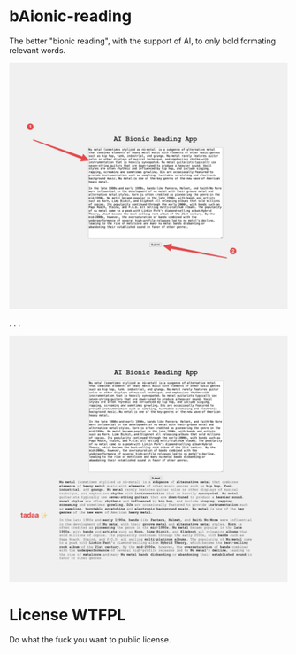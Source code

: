 # bAionic-reading
The better "bionic reading", with the support of AI, to only bold formating relevant words. 


![bAionic Reading Image 1](baionic-aa.png)

.
.
.

![bAionic Reading Image](baionic-ab.png)


# License WTFPL

Do what the fuck you want to public license.
